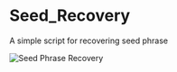 # Seed_Recovery
A simple script for recovering seed phrase

![Seed Phrase Recovery](https://github.com/ArtyomPythonski/Seed_Recovery/assets/114582992/fb7c476c-4660-4daa-9709-142adb385019)
